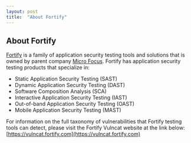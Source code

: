 ```yaml
---
layout: post
title:  "About Fortify"
---
```


## About Fortify
[Fortify](https://www.microfocus.com/en-us/cyberres/application-security) is a family of application security testing tools and solutions that is owned by parent company [Micro Focus](https://www.microfocus.com).
Fortify has application security testing products that specialize in:
- Static Application Security Testing (SAST)
- Dynamic Application Security Testing (DAST)
- Software Composition Analysis (SCA)
- Interactive Application Security Testing (IAST)
- Out-of-band Application Security Testing (OAST)
- Mobile Application Security Testing (MAST)

For information on the full taxonomy of vulnerabilities that Fortify testing tools can detect, please visit the Fortify Vulncat website at the link below:
[https://vulncat.fortify.com](https://vulncat.fortify.com)
